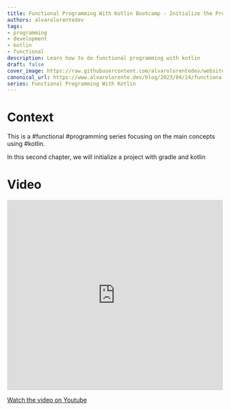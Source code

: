 ```yaml
---
title: Functional Programming With Kotlin Bootcamp - Initialize the Project
authors: alvarolorentedev
tags:
- programming
- development
- kotlin
- functional
description: Learn how to do functional programming with kotlin
draft: false
cover_image: https://raw.githubusercontent.com/alvarolorentedev/website/main/static/img/blog/fp-with-kotlin-gradle.png
canonical_url: https://www.alvarolorente.dev/blog/2023/04/24/functional-programming-with-kotlin-bootcamp-initialize-the-project
series: Functional Programming With Kotlin
---
```


# Context

This is a #functional #programming series focusing on the main concepts using #kotlin.

In this second chapter, we will initialize a project with gradle and kotlin

# Video

<iframe width="100%" height="444" src="https://www.youtube.com/embed/YSbMLid1h-c" title="YouTube video player" frameborder="0" allow="accelerometer; autoplay; clipboard-write; encrypted-media; gyroscope; picture-in-picture" allowfullscreen></iframe>

[﻿Watch the video on Youtube](https://youtu.be/YSbMLid1h-c)